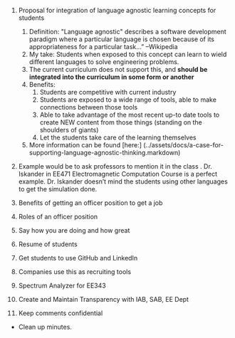 1. Proposal for integration of language agnostic learning concepts for students 
    1. Definition:  "Language agnostic" describes a software development paradigm 
    where a particular language is chosen because of its 
    appropriateness for a particular task…” –Wikipedia
    2. My take: Students when exposed to this concept can learn to 
    wield different languages to solve engineering problems. 
    3. The current curriculum does not support this, and **should be
    integrated into the curriculum in some form or another**
    4. Benefits:
        1. Students are competitive with current industry
        2. Students are exposed to a wide range of tools, able to
            make connections between those tools
        3. Able to take advantage of the most recent up-to date tools to create
            NEW content from those things (standing on the shoulders of giants)
        4. Let the students take care of the learning themselves
    5. More information can be found [here:] (../assets/docs/a-case-for-supporting-language-agnostic-thinking.markdown)

2. Example would be to ask professors to mention it in the class
.	Dr. Iskander in EE471 Electromagnetic Computation Course is a perfect example. Dr. Iskander doesn’t mind the students using other languages to get the simulation done.
4.	Benefits of getting an officer position to get a job
  1.	Roles of an officer position
  2.	Say how you are doing and how great
5.	Resume of students
6.	Get students to use GitHub and LinkedIn
  1.	Companies use this as recruiting tools
7.	Spectrum Analyzer for EE343
8.	Create and Maintain Transparency with IAB, SAB, EE Dept
  1.	Keep comments confidential

* Clean up minutes.
